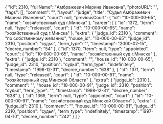 {
    "id": 2310,
    "fullName": "Амбражевич Марина Ивановна",
    "photoURL": "",
    "tags": [],
    "comment": "",
    "layout": "judge",
    "title": "Судья Амбражевич Марина Ивановна",
    "court": null,
    "previousCourt": {
        "id": "10-000-00-65",
        "name": "хозяйственный суд г.Минска"
    },
    "career": [
        {
            "id": 1372,
            "term": null,
            "type": "released",
            "court": {
                "id": "10-000-00-65",
                "name": "хозяйственный суд г.Минска"
            },
            "extra": {
                "judge_id": 2310
            },
            "comment": "по собственному желанию",
            "house_id": "10-000-00-65",
            "judge_id": 2310,
            "position": "судья",
            "term_type": "",
            "timestamp": "2000-02-15",
            "decree_number": "54"
        },
        {
            "id": 1370,
            "term": null,
            "type": "appointed",
            "court": {
                "id": "10-000-00-65",
                "name": "хозяйственный суд г.Минска"
            },
            "extra": {
                "judge_id": 2310
            },
            "comment": "",
            "house_id": "10-000-00-65",
            "judge_id": 2310,
            "position": "судья",
            "term_type": "indefinitely",
            "timestamp": "1998-12-31",
            "decree_number": "638"
        },
        {
            "id": 1371,
            "term": null,
            "type": "released",
            "court": {
                "id": "10-000-00-91",
                "name": "хозяйственный суд Минской Области"
            },
            "extra": {
                "judge_id": 2310
            },
            "comment": "",
            "house_id": "10-000-00-91",
            "judge_id": 2310,
            "position": "судья",
            "term_type": "",
            "timestamp": "1998-12-31",
            "decree_number": "638"
        },
        {
            "id": 1369,
            "term": null,
            "type": "appointed",
            "court": {
                "id": "10-000-00-91",
                "name": "хозяйственный суд Минской Области"
            },
            "extra": {
                "judge_id": 2310
            },
            "comment": "",
            "house_id": "10-000-00-91",
            "judge_id": 2310,
            "position": "судья",
            "term_type": "indefinitely",
            "timestamp": "1997-04-10",
            "decree_number": "242"
        }
    ]
}
